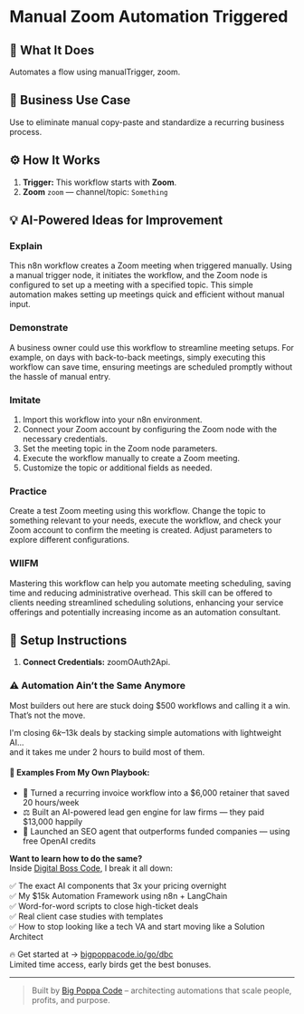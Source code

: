 # Manual Zoom Automation Triggered
  ## 🚀 What It Does
  Automates a flow using manualTrigger, zoom.
  
  ## 💼 Business Use Case
  Use to eliminate manual copy-paste and standardize a recurring business process.
  
  ## ⚙️ How It Works
  1. **Trigger:** This workflow starts with **Zoom**.
  2. **Zoom** `zoom` — channel/topic: `Something`
  
  ## 💡 AI-Powered Ideas for Improvement
  ### Explain
This n8n workflow creates a Zoom meeting when triggered manually. Using a manual trigger node, it initiates the workflow, and the Zoom node is configured to set up a meeting with a specified topic. This simple automation makes setting up meetings quick and efficient without manual input.

### Demonstrate
A business owner could use this workflow to streamline meeting setups. For example, on days with back-to-back meetings, simply executing this workflow can save time, ensuring meetings are scheduled promptly without the hassle of manual entry.

### Imitate
1. Import this workflow into your n8n environment.
2. Connect your Zoom account by configuring the Zoom node with the necessary credentials.
3. Set the meeting topic in the Zoom node parameters.
4. Execute the workflow manually to create a Zoom meeting.
5. Customize the topic or additional fields as needed.

### Practice
Create a test Zoom meeting using this workflow. Change the topic to something relevant to your needs, execute the workflow, and check your Zoom account to confirm the meeting is created. Adjust parameters to explore different configurations.

### WIIFM
Mastering this workflow can help you automate meeting scheduling, saving time and reducing administrative overhead. This skill can be offered to clients needing streamlined scheduling solutions, enhancing your service offerings and potentially increasing income as an automation consultant.
  
  ## 🔧 Setup Instructions
  1. **Connect Credentials:** zoomOAuth2Api.
  
### ⚠️ Automation Ain’t the Same Anymore

Most builders out here are stuck doing $500 workflows and calling it a win.  
That’s not the move.  

I'm closing $6k–$13k deals by stacking simple automations with lightweight AI...  
and it takes me under 2 hours to build most of them.

#### 🧠 Examples From My Own Playbook:
- 🔁 Turned a recurring invoice workflow into a $6,000 retainer that saved 20 hours/week  
- ⚖️ Built an AI-powered lead gen engine for law firms — they paid $13,000 happily  
- 🚀 Launched an SEO agent that outperforms funded companies — using free OpenAI credits  

**Want to learn how to do the same?**  
Inside [Digital Boss Code](https://bigpoppacode.io/go/dbc), I break it all down:

✅ The exact AI components that 3x your pricing overnight  
✅ My $15k Automation Framework using n8n + LangChain  
✅ Word-for-word scripts to close high-ticket deals  
✅ Real client case studies with templates  
✅ How to stop looking like a tech VA and start moving like a Solution Architect  

🔥 Get started at → [bigpoppacode.io/go/dbc](https://bigpoppacode.io/go/dbc)  
Limited time access, early birds get the best bonuses.

---
> Built by [Big Poppa Code](https://bigpoppacode.io) – architecting automations that scale people, profits, and purpose.
  